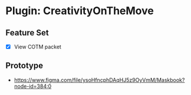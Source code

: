 # Plugin: CreativityOnTheMove

## Feature Set

- [x] View COTM packet

## Prototype

- <https://www.figma.com/file/ysoHfncphDAqHJ5z9OyVmM/Maskbook?node-id=384:0>
